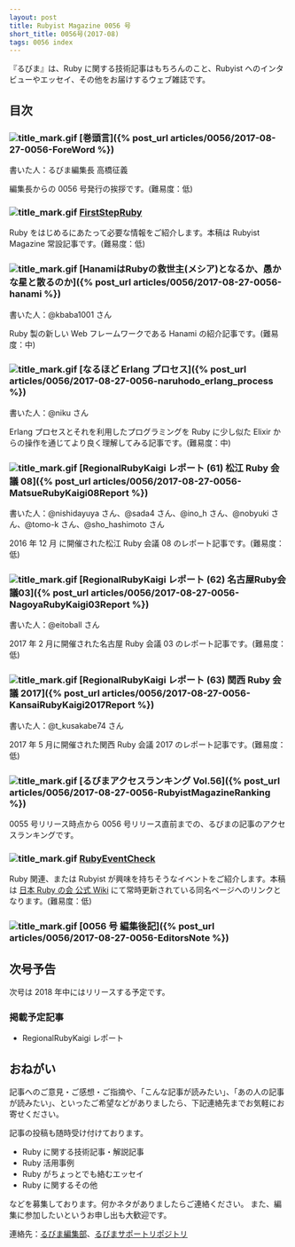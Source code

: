 ```yaml
---
layout: post
title: Rubyist Magazine 0056 号
short_title: 0056号(2017-08)
tags: 0056 index
---
```



『るびま』は、Ruby に関する技術記事はもちろんのこと、Rubyist へのインタビューやエッセイ、その他をお届けするウェブ雑誌です。

## 目次

### ![title_mark.gif]({{site.baseurl}}/images/title_mark.gif) [巻頭言]({% post_url articles/0056/2017-08-27-0056-ForeWord %})

書いた人：るびま編集長 高橋征義

編集長からの 0056 号発行の挨拶です。(難易度：低)

### ![title_mark.gif]({{site.baseurl}}/images/title_mark.gif) [FirstStepRuby](https://github.com/rubima/rubima/blob/master/first_step_ruby/first-step-ruby-2.0.md)

Ruby をはじめるにあたって必要な情報をご紹介します。本稿は Rubyist Magazine 常設記事です。(難易度：低)

### ![title_mark.gif]({{site.baseurl}}/images/title_mark.gif) [HanamiはRubyの救世主(メシア)となるか、愚かな星と散るのか]({% post_url articles/0056/2017-08-27-0056-hanami %})

書いた人：@kbaba1001 さん

Ruby 製の新しい Web フレームワークである Hanami の紹介記事です。(難易度：中)

### ![title_mark.gif]({{site.baseurl}}/images/title_mark.gif) [なるほど Erlang プロセス]({% post_url articles/0056/2017-08-27-0056-naruhodo_erlang_process %})

書いた人：@niku さん

Erlang プロセスとそれを利用したプログラミングを Ruby に少し似た Elixir からの操作を通じてより良く理解してみる記事です。(難易度：中)

### ![title_mark.gif]({{site.baseurl}}/images/title_mark.gif) [RegionalRubyKaigi レポート (61) 松江 Ruby 会議 08]({% post_url articles/0056/2017-08-27-0056-MatsueRubyKaigi08Report %})

書いた人：@nishidayuya さん、@sada4 さん、@ino_h さん、@nobyuki さん、@tomo-k さん、@sho_hashimoto さん

2016 年 12 月 に開催された松江 Ruby 会議 08 のレポート記事です。(難易度：低)

### ![title_mark.gif]({{site.baseurl}}/images/title_mark.gif) [RegionalRubyKaigi レポート (62) 名古屋Ruby会議03]({% post_url articles/0056/2017-08-27-0056-NagoyaRubyKaigi03Report %})

書いた人：@eitoball さん

2017 年 2 月に開催された名古屋 Ruby 会議 03 のレポート記事です。(難易度：低)

### ![title_mark.gif]({{site.baseurl}}/images/title_mark.gif) [RegionalRubyKaigi レポート (63) 関西 Ruby 会議 2017]({% post_url articles/0056/2017-08-27-0056-KansaiRubyKaigi2017Report %})

書いた人：@t_kusakabe74 さん

2017 年 5 月に開催された関西 Ruby 会議 2017 のレポート記事です。(難易度：低)

### ![title_mark.gif]({{site.baseurl}}/images/title_mark.gif) [るびまアクセスランキング Vol.56]({% post_url articles/0056/2017-08-27-0056-RubyistMagazineRanking %})

0055 号リリース時点から 0056 号リリース直前までの、るびまの記事のアクセスランキングです。

### ![title_mark.gif]({{site.baseurl}}/images/title_mark.gif) [RubyEventCheck](https://github.com/ruby-no-kai/official/wiki/RubyEventCheck)

Ruby 関連、または Rubyist が興味を持ちそうなイベントをご紹介します。本稿は [日本 Ruby の会 公式 Wiki](https://github.com/ruby-no-kai/official/wiki) にて常時更新されている同名ページへのリンクとなります。(難易度：低)

### ![title_mark.gif]({{site.baseurl}}/images/title_mark.gif) [0056 号 編集後記]({% post_url articles/0056/2017-08-27-0056-EditorsNote %})

## 次号予告

次号は 2018 年中にはリリースする予定です。

### 掲載予定記事

* RegionalRubyKaigi レポート


## おねがい

記事へのご意見・ご感想・ご指摘や、「こんな記事が読みたい」、「あの人の記事が読みたい」、といったご希望などがありましたら、下記連絡先までお気軽にお寄せください。

記事の投稿も随時受け付けております。

* Ruby に関する技術記事・解説記事
* Ruby 活用事例
* Ruby がちょっとでも絡むエッセイ
* Ruby に関するその他


などを募集しております。何かネタがありましたらご連絡ください。
また、編集に参加したいというお申し出も大歓迎です。

連絡先：[るびま編集部](mailto:magazine@ruby-no-kai.org)、[るびまサポートリポジトリ](https://github.com/rubima/rubima-support)


